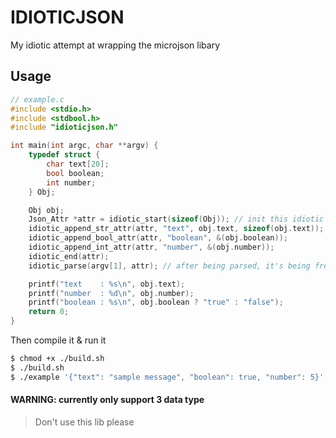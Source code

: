 # IDIOTICJSON
My idiotic attempt at wrapping the microjson libary

## Usage
```c
// example.c
#include <stdio.h>
#include <stdbool.h>
#include "idioticjson.h"

int main(int argc, char **argv) {
    typedef struct {
        char text[20];
        bool boolean;
        int number;
    } Obj;

    Obj obj;
    Json_Attr *attr = idiotic_start(sizeof(Obj)); // init this idiotic lib
    idiotic_append_str_attr(attr, "text", obj.text, sizeof(obj.text)); // idiotic_append_<DATA_TYPE>_attr
    idiotic_append_bool_attr(attr, "boolean", &(obj.boolean));
    idiotic_append_int_attr(attr, "number", &(obj.number));
    idiotic_end(attr);
    idiotic_parse(argv[1], attr); // after being parsed, it's being freed automatically

    printf("text    : %s\n", obj.text);
    printf("number  : %d\n", obj.number);
    printf("boolean : %s\n", obj.boolean ? "true" : "false");
    return 0;
}

```
Then compile it & run it
```sh
$ chmod +x ./build.sh
$ ./build.sh
$ ./example '{"text": "sample message", "boolean": true, "number": 5}'
```

#### WARNING: currently only support 3 data type
> Don't use this lib please
